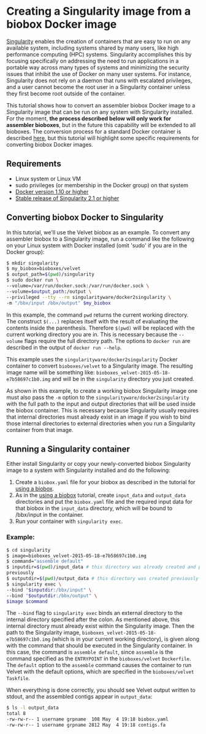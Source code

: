 # Creating a Singularity image from a biobox Docker image

[Singularity] enables the creation of containers that are easy to run
on any available system, including systems shared by many users, like
high performance computing (HPC) systems. Singularity accomplishes
this by focusing specifically on addressing the need to run
applications in a portable way across many types of systems and
minimizing the security issues that inhibit the use of Docker on many
user systems. For instance, Singularity does not rely on a daemon that
runs with escalated privileges, and a user cannot become the root user
in a Singularity container unless they first become root outside of
the container.

This tutorial shows how to convert an assembler biobox Docker image to
a Singularity image that can be run on any system with Singularity
installed. For the moment, **the process described below will only
work for assembler bioboxes**, but in the future this capability will
be extended to all bioboxes. The conversion process for a standard
Docker container is described [here][docker2singularity], but this
tutorial will highlight some specific requirements for converting
biobox Docker images.

## Requirements
+ Linux system or Linux VM
+ sudo privileges (or membership in the Docker group) on that system
+ [Docker version 1.10 or higher]
+ [Stable release of Singularity 2.1 or higher]

## Converting biobox Docker to Singularity
In this tutorial, we'll use the Velvet biobox as an example. To
convert any assembler biobox to a Singularity image, run a command
like the following on your Linux system with Docker installed (omit
'sudo' if you are in the Docker group):

~~~ bash
$ mkdir singularity
$ my_biobox=bioboxes/velvet
$ output_path=$(pwd)/singularity
$ sudo docker run \
--volume=/var/run/docker.sock:/var/run/docker.sock \
--volume=$output_path:/output \
--privileged --tty --rm singularityware/docker2singularity \
-m "/bbx/input /bbx/output" $my_biobox
~~~

In this example, the command `pwd` returns the current working
directory. The construct `$(...)` replaces itself with the result of
evaluating the contents inside the parenthesis. Therefore `$(pwd)`
will be replaced with the current working directory you are in. This
is necessary because the `--volume` flags require the full directory
path. The options to `docker run` are described in the output of
`docker run --help`.

This example uses the `singularityware/docker2singularity` Docker
container to convert `bioboxes/velvet` to a Singularity
image. The resulting image name will be something like:
`bioboxes_velvet-2015-05-18-e7b58697c1b0.img` and will be in the
`singularity` directory you just created.

As shown in this example, to create a working biobox Singularity
image one must also pass the `-m` option to the
`singularityware/docker2singularity` with the full path to the input
and output directories that will be used inside the biobox
container. This is necessary because Singularity usually requires that
internal directories must already exist in an image if you wish to
bind those internal directories to external directories when you run a
Singularity container from that image.

## Running a Singularity container
Either install Singularity or copy your newly-converted biobox
Singularity image to a system with Singularity installed and do the
following:

1. Create a `biobox.yaml` file for your biobox as described in the tutorial for
[using a biobox].
2. As in the [using a biobox] tutorial, create `input_data` and `output_data`
directories and put the `biobox.yaml` file and the required input data for that
biobox in the `input_data` directory, which will be bound to /bbx/input in the
container.
3. Run your container with `singularity exec`.

### Example:
~~~bash
$ cd singularity
$ image=bioboxes_velvet-2015-05-18-e7b58697c1b0.img
$ command="assemble default"
$ inputdir=$(pwd)/input_data # this directory was already created and populated
previously
$ outputdir=$(pwd)/output_data # this directory was created previously
$ singularity exec \
--bind "$inputdir:/bbx/input" \
--bind "$outputdir:/bbx/output" \
$image $command
~~~

The `--bind` flag to `singularity exec` binds an external directory to
the internal directory specified after the colon. As mentioned above,
this internal directory must already exist within the Singularity
image. Then the path to the Singularity image,
`bioboxes_velvet-2015-05-18-e7b58697c1b0.img` (which is in your
current working directory), is given along with the command that
should be executed in the Singularity container. In this case, the
command is `assemble default`, since `assemble` is the command
specified as the `ENTRYPOINT` in the `bioboxes/velvet`
`Dockerfile`. The `default` option to the `assemble` command causes
the container to run Velvet with the default options, which are
specified in the `bioboxes/velvet` `Taskfile`.

When everything is done correctly, you should see Velvet output
written to stdout, and the assembled contigs appear in
`output_data`:

~~~bash
$ ls -l output_data
total 8
-rw-rw-r-- 1 username grpname  108 May  4 19:18 biobox.yaml
-rw-rw-r-- 1 username grpname 2812 May  4 19:18 contigs.fa
~~~

[Singularity]: http://singularity.lbl.gov
[using a biobox]: http://bioboxes.org/docs/using-a-biobox/
[docker2singularity]: https://github.com/singularityware/docker2singularity
[Docker version 1.10 or higher]:
https://docs.docker.com/engine/installation/#supported-platforms
[Stable release of Singularity 2.1 or higher]:
http://singularity.lbl.gov/install-linux

